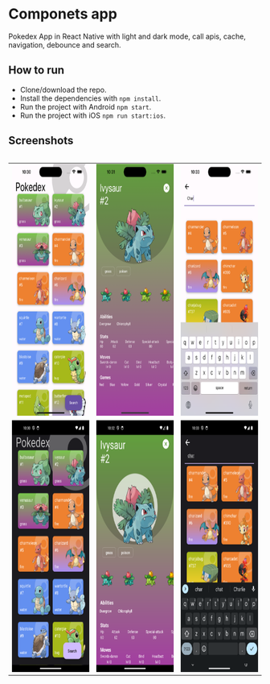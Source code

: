 # Componets app 
Pokedex App in React Native with light and dark mode, call apis, cache, navigation, debounce and search.

## How to run 
- Clone/download the repo.
- Install the dependencies with `npm install`.
- Run the project with Android `npm start`.
- Run the project with iOS `npm run start:ios`.

## Screenshots
<div style="overflow-x: auto;">
<table>
   <tr>
      <td> <img src="./src/screenshots/ios-light-home.png" width="375" height="500"> </td>
      <td> <img src="./src/screenshots/ios-light-detail.png" width="375" height="500"> </td>
      <td> <img src="./src/screenshots/ios-light-search.png" width="375" height="500"> </td>
   </tr>

   <tr>
      <td> <img src="./src/screenshots/android-dark-home.png" width="375" height="500"> </td>
      <td> <img src="./src/screenshots/android-dark-detail.png" width="375" height="500"> </td>
      <td> <img src="./src/screenshots/android-dark-search.png" width="375" height="500"> </td>
   </tr>
</table>
</div>